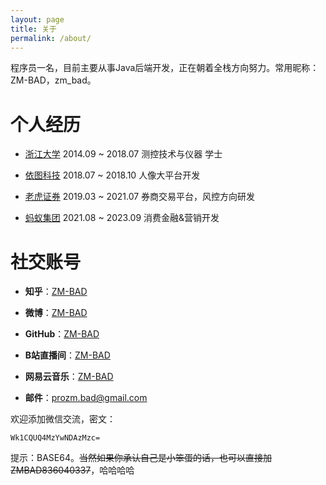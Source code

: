 ```yaml
---
layout: page
title: 关于
permalink: /about/
---
```


程序员一名，目前主要从事Java后端开发，正在朝着全栈方向努力。常用昵称：ZM-BAD，zm_bad。


# 个人经历
* [浙江大学](https://www.zju.edu.cn)  2014.09 ~ 2018.07  测控技术与仪器 学士

* [依图科技](https://yitutech.com)  2018.07 ~ 2018.10  人像大平台开发

* [老虎证券](https://www.itigerup.com/)  2019.03 ~ 2021.07  券商交易平台，风控方向研发

* [蚂蚁集团](https://www.antgroup.com)  2021.08 ~ 2023.09  消费金融&营销开发

# 社交账号
* **知乎**：[ZM-BAD](https://www.zhihu.com/people/ref13ct)

* **微博**：[ZM-BAD](https://weibo.com/u/5318613756)

* **GitHub**：[ZM-BAD](https://github.com/ZM-BAD)

* **B站直播间**：[ZM-BAD](http://live.bilibili.com/10352267)

* **网易云音乐**：[ZM-BAD](https://music.163.com/#/user/home?id=100471707)

* **邮件**：<prozm.bad@gmail.com>


欢迎添加微信交流，密文：
```
Wk1CQUQ4MzYwNDAzMzc=
```
提示：BASE64。~~当然如果你承认自己是小笨蛋的话，也可以直接加ZMBAD836040337~~，哈哈哈哈
